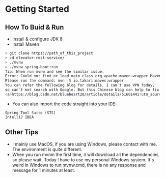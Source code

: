 # Getting Started

## How To Buid & Run

* Install & configure JDK 8
* Install Maven
```sh
> git clone https://path_of_this_project
> cd elevator-rest-service/
> ./mvnw 
> ./mvnw spring-boot:run
Tip: When run mvnw and see the similar issue: 
Error: Could not find or load main class org.apache.maven.wrapper.MavenWrapperMain
Please run the command: mvn -N io.takari:maven:wrapper
You can refer the following blog for details, I can`t use VPN today, 
so can`t not search with Google. But this Chinese blog can help to fix it as well.
<a>https://blog.csdn.net/blueheart20/article/details/51601441?utm_source=blogxgwz0</a>
```
* You can also import the code straight into your IDE:
```
Spring Tool Suite (STS)
IntelliJ IDEA
```
## Other Tips
* I mainly use MacOS, if you are using Windows, please contact with me. The environment is quite different.
* When you run mvnm the first time, it will download all the dependencies, so please wait. Today I have to use my personal Windows system. It`s weird in Windows to run mvnw.cmd, there is no any response and message for 1 minutes at least.
